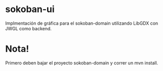 # sokoban-ui
Implmentación de gráfica para el sokoban-domain utilizando LibGDX con JWGL como backend.

# Nota!
Primero deben bajar el proyecto sokoban-domain y correr un mvn install.

